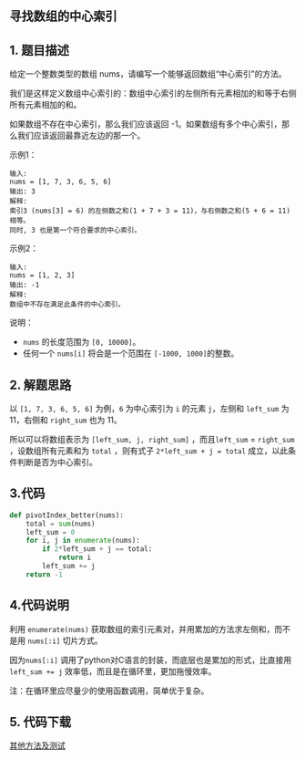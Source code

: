 ## 寻找数组的中心索引

## 1. 题目描述

给定一个整数类型的数组 nums，请编写一个能够返回数组“中心索引”的方法。

我们是这样定义数组中心索引的：数组中心索引的左侧所有元素相加的和等于右侧所有元素相加的和。

如果数组不存在中心索引，那么我们应该返回 -1。如果数组有多个中心索引，那么我们应该返回最靠近左边的那一个。

示例1：

```
输入: 
nums = [1, 7, 3, 6, 5, 6]
输出: 3
解释: 
索引3 (nums[3] = 6) 的左侧数之和(1 + 7 + 3 = 11)，与右侧数之和(5 + 6 = 11)相等。
同时, 3 也是第一个符合要求的中心索引。
```

示例2：

```
输入: 
nums = [1, 2, 3]
输出: -1
解释: 
数组中不存在满足此条件的中心索引。
```

说明：

-   `nums` 的长度范围为 `[0, 10000]`。
-   任何一个 `nums[i]` 将会是一个范围在 `[-1000, 1000]`的整数。

## 2. 解题思路

以 `[1, 7, 3, 6, 5, 6]` 为例，`6` 为中心索引为 `i` 的元素 `j`，左侧和 `left_sum` 为 11，右侧和 `right_sum` 也为 11。

所以可以将数组表示为 `[left_sum, j, right_sum]` ，而且`left_sum` = `right_sum` ，设数组所有元素和为 `total` ，则有式子 `2*left_sum + j = total` 成立，以此条件判断是否为中心索引。

## 3.代码

```python
def pivotIndex_better(nums):
    total = sum(nums)
    left_sum = 0
    for i, j in enumerate(nums):
        if 2*left_sum + j == total:
            return i
        left_sum += j
    return -1
```

## 4.代码说明

利用 `enumerate(nums)` 获取数组的索引元素对，并用累加的方法求左侧和，而不是用 `nums[:i]` 切片方式。

因为`nums[:i]` 调用了python对C语言的封装，而底层也是累加的形式，比直接用 `left_sum += j` 效率低，而且是在循环里，更加拖慢效率。

注：在循环里应尽量少的使用函数调用，简单优于复杂。

## 5. 代码下载

[其他方法及测试](https://holsey.github.io/algorithm-cradle/LeetCode/724.寻找数组的中心索引/724.寻找数组的中心索引.py)